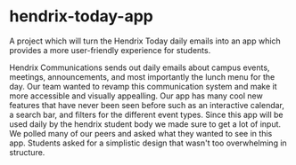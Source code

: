 # hendrix-today-app
A project which will turn the Hendrix Today daily emails into an app which provides a more user-friendly experience for students.

Hendrix Communications sends out daily emails about campus events, meetings, announcements, and most importantly the lunch menu for the day. Our team wanted to revamp this communication system and make it more accessible and visually appealling. Our app has many cool new features that have never been seen before such as an interactive calendar, a search bar, and filters for the different event types. Since this app will be used daily by the hendrix student body we made sure to get a lot of input. We polled many of our peers and asked what they wanted to see in this app. Students asked for a simplistic design that wasn't too overwhelming in structure. 
